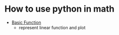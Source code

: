 # How to use python in math

- [Basic Function](python_math/FunctionRelative.py)
   - represent linear function and plot